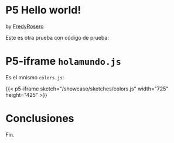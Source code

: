 # P5 Hello world!
by [FredyRosero](/showcase/docs/info/Fredy/)

Este es otra prueba con código de prueba:

# P5-iframe `holamundo.js`
Es el mnismo `colors.js`:

{{< p5-iframe sketch="/showcase/sketches/colors.js" width="725" height="425" >}}

# Conclusiones

Fin.


